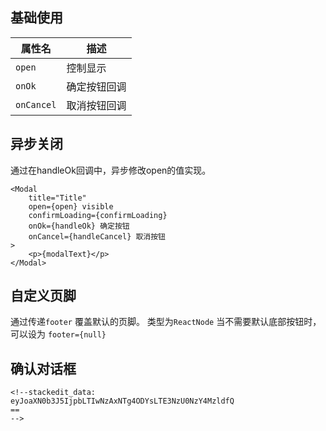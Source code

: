 ## 基础使用
| 属性名   | 描述             |
| -------- | ---------------- |
| `open`   | 控制显示         |
| `onOk`   | 确定按钮回调     |
| `onCancel` | 取消按钮回调   |

## 异步关闭
通过在handleOk回调中，异步修改open的值实现。
```
<Modal
	title="Title"
	open={open} visible
	confirmLoading={confirmLoading}
	onOk={handleOk} 确定按钮
	onCancel={handleCancel} 取消按钮
>
	<p>{modalText}</p>
</Modal>
```

## 自定义页脚
通过传递`footer` 覆盖默认的页脚。
类型为`ReactNode`
当不需要默认底部按钮时，可以设为 `footer={null}`

## 确认对话框
```
<!--stackedit_data:
eyJoaXN0b3J5IjpbLTIwNzAxNTg4ODYsLTE3NzU0NzY4MzldfQ
==
-->